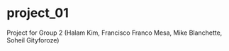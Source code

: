 # project_01
Project for Group 2 (Halam Kim, Francisco Franco Mesa, Mike Blanchette, Soheil Gityforoze)
